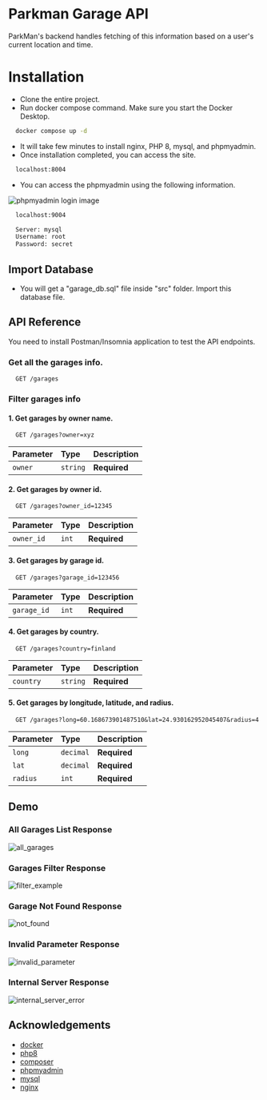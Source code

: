 # Parkman Garage API

ParkMan's backend handles fetching of this information based on a user's current location and time.

# Installation

- Clone the entire project.
- Run docker compose command. Make sure you start the Docker Desktop.

```bash
  docker compose up -d
```

- It will take few minutes to install nginx, PHP 8, mysql, and phpmyadmin.
- Once installation completed, you can access the site.

```bash
  localhost:8004
```

- You can access the phpmyadmin using the following information.

![phpmyadmin login image](preview/1_login_phpmyadmin.jpg)

```bash
  localhost:9004

  Server: mysql
  Username: root
  Password: secret
```

## Import Database

- You will get a "garage_db.sql" file inside "src" folder. Import this database file.

## API Reference

You need to install Postman/Insomnia application to test the API endpoints.

### Get all the garages info.

```http
  GET /garages
```

### Filter garages info

#### 1. Get garages by owner name.

```http
  GET /garages?owner=xyz
```

| Parameter | Type     | Description  |
| :-------- | :------- | :----------- |
| `owner`   | `string` | **Required** |

#### 2. Get garages by owner id.

```http
  GET /garages?owner_id=12345
```

| Parameter  | Type  | Description  |
| :--------- | :---- | :----------- |
| `owner_id` | `int` | **Required** |

#### 3. Get garages by garage id.

```http
  GET /garages?garage_id=123456
```

| Parameter   | Type  | Description  |
| :---------- | :---- | :----------- |
| `garage_id` | `int` | **Required** |

#### 4. Get garages by country.

```http
  GET /garages?country=finland
```

| Parameter | Type     | Description  |
| :-------- | :------- | :----------- |
| `country` | `string` | **Required** |

#### 5. Get garages by longitude, latitude, and radius.

```http
  GET /garages?long=60.168673901487510&lat=24.930162952045407&radius=4
```

| Parameter | Type      | Description  |
| :-------- | :-------- | :----------- |
| `long`    | `decimal` | **Required** |
| `lat`     | `decimal` | **Required** |
| `radius`  | `int`     | **Required** |

## Demo

### All Garages List Response

![all_garages](preview/2_all_garages.jpg)

### Garages Filter Response

![filter_example](preview/3_filter_example.jpg)

### Garage Not Found Response

![not_found](preview/4_not_found.jpg)

### Invalid Parameter Response

![invalid_parameter](preview/5_invalid_parameter.jpg)

### Internal Server Response

![internal_server_error](preview/6_internal_server_error.jpg)

## Acknowledgements

- [docker](https://www.docker.com/)
- [php8](https://www.php.net)
- [composer](https://getcomposer.org/download/)
- [phpmyadmin](https://www.phpmyadmin.net/)
- [mysql](https://www.mysql.com/)
- [nginx](https://www.nginx.com/)
